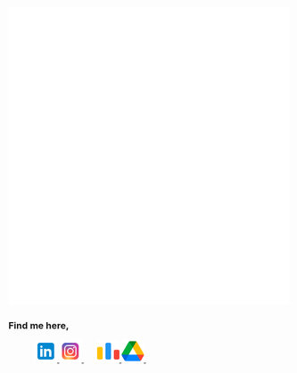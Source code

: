 <div align="center">
	<br>
	<a href="header.svg">
		<img src="header.svg" width="800" height="535" alt="Click to see the source">
	</a>
	<br>
</div>

### Find me here, 

<!-- make a div with white background -->


<div>
    &nbsp; &nbsp; &nbsp; &nbsp; &nbsp; &nbsp; 
    <a href="https://www.linkedin.com/in/dhruv-bhanushali-92617224a">
    <img src="./icons/linkedin.png" height=40/>
    </a>
    <a href="https://instagram.com/__thedrb__?igshid=NzZlODBkYWE4Ng==">
    <img src="./icons/instagram.png" height=40/>
    </a>
    &nbsp; &nbsp; &nbsp;
    <a href="https://codeforces.com/profile/theDRB">
    <img src="./icons/codeforces.png" height=40/>
    </a>
    <a href="https://drive.google.com/drive/folders/1JmD8kpvHfsI787_yatz8Jq1iyDZbPY_S?usp=drive_link">
    <img src="./icons/drive.png" height=40/>
    </a>
    &nbsp; &nbsp; &nbsp;
</div>

